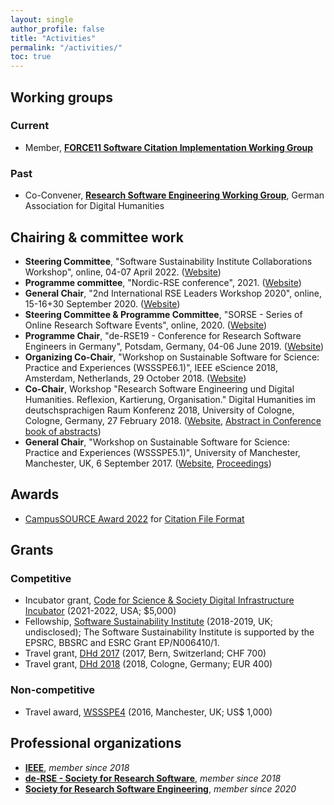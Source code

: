 ```yaml
---
layout: single
author_profile: false
title: "Activities"
permalink: "/activities/"
toc: true
---
```


## Working groups

### Current

- Member, [**FORCE11 Software Citation Implementation Working Group**](https://www.force11.org/group/software-citation-implementation-working-group)

### Past

- Co-Convener, [**Research Software Engineering Working Group**](https://dh-rse.github.io), German Association for Digital Humanities

## Chairing & committee work

- **Steering Committee**, "Software Sustainability Institute Collaborations Workshop", online, 04-07 April 2022. ([Website](https://software.ac.uk/cw22))
- **Programme committee**, "Nordic-RSE conference", 2021. ([Website](https://nordic-rse.org/conference/)) 
- **General Chair**, "2nd International RSE Leaders Workshop 2020", online, 15-16+30 September 2020. ([Website](https://researchsoftware.org/2020-workshop.html))
- **Steering Committee & Programme Committee**, "SORSE - Series of Online Research Software Events", online, 2020. ([Website](https://sorse.github.io))
- **Programme Chair**, "de-RSE19 - Conference for Research Software Engineers in Germany", Potsdam, Germany, 04-06 June 2019. ([Website](https://de-rse.org/en/conf2019/))
- **Organizing Co-Chair**, "Workshop on Sustainable Software for Science: Practice and Experiences (WSSSPE6.1)", IEEE eScience 2018, Amsterdam, Netherlands, 29 October 2018. ([Website](http://wssspe.researchcomputing.org.uk/wssspe6-1/))
- **Co-Chair**, Workshop "Research Software Engineering und Digital Humanities. Reflexion, Kartierung, Organisation." Digital Humanities im deutschsprachigen Raum Konferenz 2018, University of Cologne, Cologne, Germany, 27 February 2018. ([Website](https://dh-rse.github.io/dhd-workshop-2018/), [Abstract in Conference book of abstracts](http://dhd2018.uni-koeln.de/wp-content/uploads/boa-DHd2018-web-ISBN.pdf))
- **General Chair**, "Workshop on Sustainable Software for Science: Practice and Experiences (WSSSPE5.1)", University of Manchester, Manchester, UK, 6 September 2017. ([Website](http://wssspe.researchcomputing.org.uk/wssspe5-1/), [Proceedings](https://doi.org/10.6084/m9.figshare.c.3869782))

## Awards

- [CampusSOURCE Award 2022](https://ev.campussource.de/publikationen/csa2022/) for [Citation File Format](https://ev.campussource.de/publikationen/csa2022/gewinner.html#zweiter)

## Grants

### Competitive

- Incubator grant, [Code for Science & Society Digital Infrastructure Incubator](https://incubator.codeforscience.org/cohort) (2021-2022, USA; $5,000)
- Fellowship, [Software Sustainability Institute](https://software.ac.uk) (2018-2019, UK; undisclosed); The Software Sustainability Institute is supported by the EPSRC, BBSRC and ESRC Grant EP/N006410/1. 
- Travel grant, [DHd 2017](http://www.dhd2017.ch/) (2017, Bern, Switzerland; CHF 700)
- Travel grant, [DHd 2018](http://dhd2018.uni-koeln.de/) (2018, Cologne, Germany; EUR 400)

### Non-competitive

- Travel award, [WSSSPE4](http://wssspe.researchcomputing.org.uk/wssspe4/) (2016, Manchester, UK; US$ 1,000)

## Professional organizations

- [**IEEE**](https://ieee.org), *member since 2018*
- [**de-RSE - Society for Research Software**](https://de-rse.org/en/), *member since 2018*
- [**Society for Research Software Engineering**](https://society-rse.org), *member since 2020*